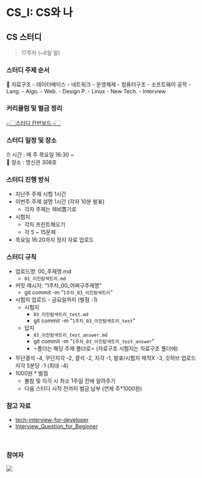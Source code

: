 # CS_I: CS와 나
## CS 스터디
> 17주차 (~6월 말)
> 

### 스터디 주제 순서

<aside>
💜 자료구조 - 데이터베이스 - 네트워크 - 운영체제 - 컴퓨터구조 - 소프트웨어 공학 - Lang. - Algo. - Web. - Design P. - Linux - New Tech. - Interview

</aside>  

### 커리큘럼 및 벌금 정리
[👉🏻스터디 칸반보드👈🏻](https://github.com/seohyun319/CS_I/projects/3)


### 스터디 일정 및 장소

<aside>
⏰ 시간 : 매 주 목요일 16:30 ~

</aside>

<aside>
🏫 장소 : 명신관 308호

</aside>  


### 스터디 진행 방식

- 지난주 주제 시험 1시간
- 이번주 주제 설명 1시간 (각자 10분 발표)
    - 각자 주제는 제비뽑기로
- 시험지
    - 각자 프린트해오기
    - 각 5 ~ 15문제
- 목요일 16:20까지 정리 자료 업로드

### 스터디 규칙

- 업로드명: 00_주제명.md
    - `01_이진탐색트리.md`
- 커밋 메시지: “1주차_00_어쩌구주제명”
    - git commit -m “`1주차_03_이진탐색트리`”
- 시험지 업로드 - 금요일까지 (벌점 -1)
    - 시험지
        - `03_이진탐색트리_test.md`
        - git commit -m “`1주차_03_이진탐색트리_test`”
    - 답지
        - `03_이진탐색트리_test_answer.md`
        - git commit -m “`1주차_03_이진탐색트리_test_answer`”
        - ⭐폴더는 해당 주제 폴더로⭐
        (자료구조 시험지는 자료구조 폴더에)
- 무단결석 -4, 무단지각 -2, 결석 -2, 지각 -1, 발표/시험지 제작X -3, 깃허브 업로드 지각 5분당 -1 (최대 -4)
- 1000원 * 벌점
    - 불참 및 지각 시 최소 1주일 전에 알려주기
    - 다음 스터디 시작 전까지 벌금 납부 (연체 주*1000원)

### 참고 자료

- [tech-interview-for-developer](https://github.com/gyoogle/tech-interview-for-developer)
- [Interview_Question_for_Beginner](https://github.com/JaeYeopHan/Interview_Question_for_Beginner)
<br>

### 참여자

<a href="https://github.com/seohyun319/CS_I/graphs/contributors">
  <img src="https://contrib.rocks/image?repo=seohyun319/CS_I" />
</a>

